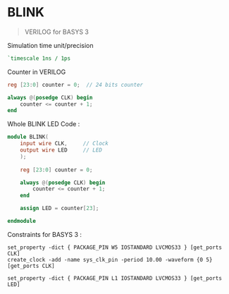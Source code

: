 # BLINK

> VERILOG for BASYS 3

Simulation time unit/precision

```verilog
`timescale 1ns / 1ps
```
Counter in VERILOG

```verilog
reg [23:0] counter = 0;  // 24 bits counter

always @(posedge CLK) begin
    counter <= counter + 1;
end
```
Whole BLINK LED Code : 

```verilog
module BLINK(
    input wire CLK,     // Clock
    output wire LED     // LED
    );
    
    reg [23:0] counter = 0;

    always @(posedge CLK) begin
        counter <= counter + 1;
    end

    assign LED = counter[23];

endmodule
```

Constraints for BASYS 3 :

```
set_property -dict { PACKAGE_PIN W5 IOSTANDARD LVCMOS33 } [get_ports CLK]
create_clock -add -name sys_clk_pin -period 10.00 -waveform {0 5} [get_ports CLK]

set_property -dict { PACKAGE_PIN L1 IOSTANDARD LVCMOS33 } [get_ports LED]
```
